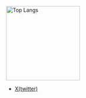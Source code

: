 
<img alt="Top Langs" height="200px" src="https://github-readme-stats.vercel.app/api/top-langs/?username=Altairu&layout=compact&count_private=true&show_icons=true&theme=onedark" />

* [X(twitter)](https://twitter.com/Flying___eagle)


<!--
**Altairu/Altairu** is a ✨ _special_ ✨ repository because its `README.md` (this file) appears on your GitHub profile.

Here are some ideas to get you started:

- 🔭 I’m currently working on ...
- 🌱 I’m currently learning ...
- 👯 I’m looking to collaborate on ...
- 🤔 I’m looking for help with ...
- 💬 Ask me about ...
- 📫 How to reach me: ...
- 😄 Pronouns: ...
- ⚡ Fun fact: ...
-->
